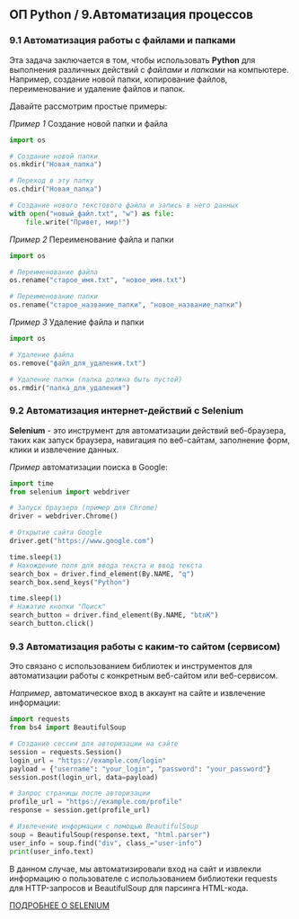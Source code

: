 ## ОП Python / 9.Автоматизация процессов

### 9.1 Автоматизация работы с файлами и папками

Эта задача заключается в том, чтобы использовать **Python** для выполнения различных действий с _файлами_ и _папками_ на компьютере. Например, создание новой папки, копирование файлов, переименование и удаление файлов и папок. 

Давайте рассмотрим простые примеры:

_Пример 1_ Создание новой папки и файла

```python
import os

# Создание новой папки
os.mkdir("Новая_папка")

# Переход в эту папку
os.chdir("Новая_папка")

# Создание нового текстового файла и запись в него данных
with open("новый_файл.txt", "w") as file:
    file.write("Привет, мир!")
```


_Пример 2_ Переименование файла и папки

```python
import os

# Переименование файла
os.rename("старое_имя.txt", "новое_имя.txt")

# Переименование папки
os.rename("старое_название_папки", "новое_название_папки")
```

_Пример 3_ Удаление файла и папки

```python
import os

# Удаление файла
os.remove("файл_для_удаления.txt")

# Удаление папки (папка должна быть пустой)
os.rmdir("папка_для_удаления")
```

### 9.2 Автоматизация интернет-действий с Selenium
**Selenium** - это инструмент для автоматизации действий веб-браузера, таких как запуск браузера, навигация по веб-сайтам, заполнение форм, клики и извлечение данных. 

_Пример_ автоматизации поиска в Google:

```python
import time
from selenium import webdriver

# Запуск браузера (пример для Chrome)
driver = webdriver.Chrome()

# Открытие сайта Google
driver.get("https://www.google.com")

time.sleep(1)
# Нахождение поля для ввода текста и ввод текста
search_box = driver.find_element(By.NAME, "q")
search_box.send_keys("Python")

time.sleep(1)
# Нажатие кнопки "Поиск"
search_button = driver.find_element(By.NAME, "btnK")
search_button.click()

```

### 9.3 Автоматизация работы с каким-то сайтом (сервисом)

Это связано с использованием библиотек и инструментов для автоматизации работы с конкретным веб-сайтом или веб-сервисом. 

_Например_, автоматическое вход в аккаунт на сайте и извлечение информации:

```python
import requests
from bs4 import BeautifulSoup

# Создание сессии для авторизации на сайте
session = requests.Session()
login_url = "https://example.com/login"
payload = {"username": "your_login", "password": "your_password"}
session.post(login_url, data=payload)

# Запрос страницы после авторизации
profile_url = "https://example.com/profile"
response = session.get(profile_url)

# Извлечение информации с помощью BeautifulSoup
soup = BeautifulSoup(response.text, "html.parser")
user_info = soup.find("div", class_="user-info")
print(user_info.text)
```
В данном случае, мы автоматизировали вход на сайт и извлекли информацию о пользователе с использованием библиотеки requests для HTTP-запросов и BeautifulSoup для парсинга HTML-кода.

[ПОДРОБНЕЕ О SELENIUM](https://pypi.org/project/selenium/)
